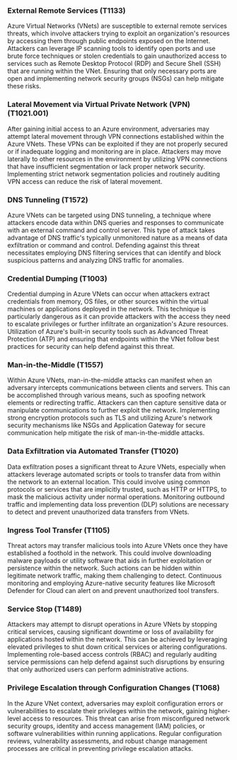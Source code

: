 ### External Remote Services (T1133)

Azure Virtual Networks (VNets) are susceptible to external remote services threats, which involve attackers trying to exploit an organization's resources by accessing them through public endpoints exposed on the Internet. Attackers can leverage IP scanning tools to identify open ports and use brute force techniques or stolen credentials to gain unauthorized access to services such as Remote Desktop Protocol (RDP) and Secure Shell (SSH) that are running within the VNet. Ensuring that only necessary ports are open and implementing network security groups (NSGs) can help mitigate these risks.

### Lateral Movement via Virtual Private Network (VPN) (T1021.001)

After gaining initial access to an Azure environment, adversaries may attempt lateral movement through VPN connections established within the Azure VNets. These VPNs can be exploited if they are not properly secured or if inadequate logging and monitoring are in place. Attackers may move laterally to other resources in the environment by utilizing VPN connections that have insufficient segmentation or lack proper network security. Implementing strict network segmentation policies and routinely auditing VPN access can reduce the risk of lateral movement.

### DNS Tunneling (T1572)

Azure VNets can be targeted using DNS tunneling, a technique where attackers encode data within DNS queries and responses to communicate with an external command and control server. This type of attack takes advantage of DNS traffic's typically unmonitored nature as a means of data exfiltration or command and control. Defending against this threat necessitates employing DNS filtering services that can identify and block suspicious patterns and analyzing DNS traffic for anomalies.

### Credential Dumping (T1003)

Credential dumping in Azure VNets can occur when attackers extract credentials from memory, OS files, or other sources within the virtual machines or applications deployed in the network. This technique is particularly dangerous as it can provide attackers with the access they need to escalate privileges or further infiltrate an organization's Azure resources. Utilization of Azure's built-in security tools such as Advanced Threat Protection (ATP) and ensuring that endpoints within the VNet follow best practices for security can help defend against this threat.

### Man-in-the-Middle (T1557)

Within Azure VNets, man-in-the-middle attacks can manifest when an adversary intercepts communications between clients and servers. This can be accomplished through various means, such as spoofing network elements or redirecting traffic. Attackers can then capture sensitive data or manipulate communications to further exploit the network. Implementing strong encryption protocols such as TLS and utilizing Azure's network security mechanisms like NSGs and Application Gateway for secure communication help mitigate the risk of man-in-the-middle attacks.

### Data Exfiltration via Automated Transfer (T1020)

Data exfiltration poses a significant threat to Azure VNets, especially when attackers leverage automated scripts or tools to transfer data from within the network to an external location. This could involve using common protocols or services that are implicitly trusted, such as HTTP or HTTPS, to mask the malicious activity under normal operations. Monitoring outbound traffic and implementing data loss prevention (DLP) solutions are necessary to detect and prevent unauthorized data transfers from VNets.

### Ingress Tool Transfer (T1105)

Threat actors may transfer malicious tools into Azure VNets once they have established a foothold in the network. This could involve downloading malware payloads or utility software that aids in further exploitation or persistence within the network. Such actions can be hidden within legitimate network traffic, making them challenging to detect. Continuous monitoring and employing Azure-native security features like Microsoft Defender for Cloud can alert on and prevent unauthorized tool transfers.

### Service Stop (T1489)

Attackers may attempt to disrupt operations in Azure VNets by stopping critical services, causing significant downtime or loss of availability for applications hosted within the network. This can be achieved by leveraging elevated privileges to shut down critical services or altering configurations. Implementing role-based access controls (RBAC) and regularly auditing service permissions can help defend against such disruptions by ensuring that only authorized users can perform administrative actions.

### Privilege Escalation through Configuration Changes (T1068)

In the Azure VNet context, adversaries may exploit configuration errors or vulnerabilities to escalate their privileges within the network, gaining higher-level access to resources. This threat can arise from misconfigured network security groups, identity and access management (IAM) policies, or software vulnerabilities within running applications. Regular configuration reviews, vulnerability assessments, and robust change management processes are critical in preventing privilege escalation attacks.
